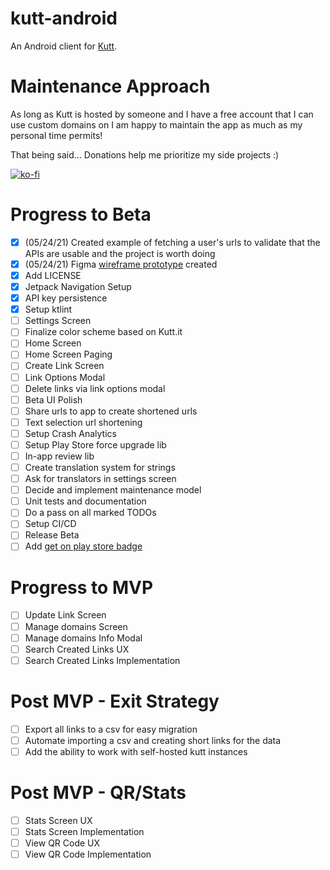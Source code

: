 # kutt-android
An Android client for [Kutt](http://kutt.it/).

# Maintenance Approach
As long as Kutt is hosted by someone and I have a free account that I can use custom domains on I am happy to maintain the app as much as my personal time permits!

That being said...
Donations help me prioritize my side projects :)

[![ko-fi](https://ko-fi.com/img/githubbutton_sm.svg)](https://ko-fi.com/S6S64QETK)

# Progress to Beta
- [x] (05/24/21) Created example of fetching a user's urls to validate that the APIs are usable and
  the project is worth doing
- [x] (05/24/21) Figma [wireframe prototype](data/kutt-android-wireframe.gif) created
- [x] Add LICENSE
- [x] Jetpack Navigation Setup
- [x] API key persistence
- [x] Setup ktlint
- [ ] Settings Screen
- [ ] Finalize color scheme based on Kutt.it
- [ ] Home Screen
- [ ] Home Screen Paging
- [ ] Create Link Screen
- [ ] Link Options Modal
- [ ] Delete links via link options modal
- [ ] Beta UI Polish
- [ ] Share urls to app to create shortened urls
- [ ] Text selection url shortening
- [ ] Setup Crash Analytics
- [ ] Setup Play Store force upgrade lib
- [ ] In-app review lib
- [ ] Create translation system for strings
- [ ] Ask for translators in settings screen
- [ ] Decide and implement maintenance model
- [ ] Unit tests and documentation
- [ ] Do a pass on all marked TODOs
- [ ] Setup CI/CD
- [ ] Release Beta
- [ ] Add [get on play store badge](https://play.google.com/intl/en_gb/badges/)

# Progress to MVP
- [ ] Update Link Screen
- [ ] Manage domains Screen
- [ ] Manage domains Info Modal
- [ ] Search Created Links UX
- [ ] Search Created Links Implementation

# Post MVP - Exit Strategy
- [ ] Export all links to a csv for easy migration
- [ ] Automate importing a csv and creating short links for the data
- [ ] Add the ability to work with self-hosted kutt instances

# Post MVP - QR/Stats
- [ ] Stats Screen UX
- [ ] Stats Screen Implementation
- [ ] View QR Code UX
- [ ] View QR Code Implementation
